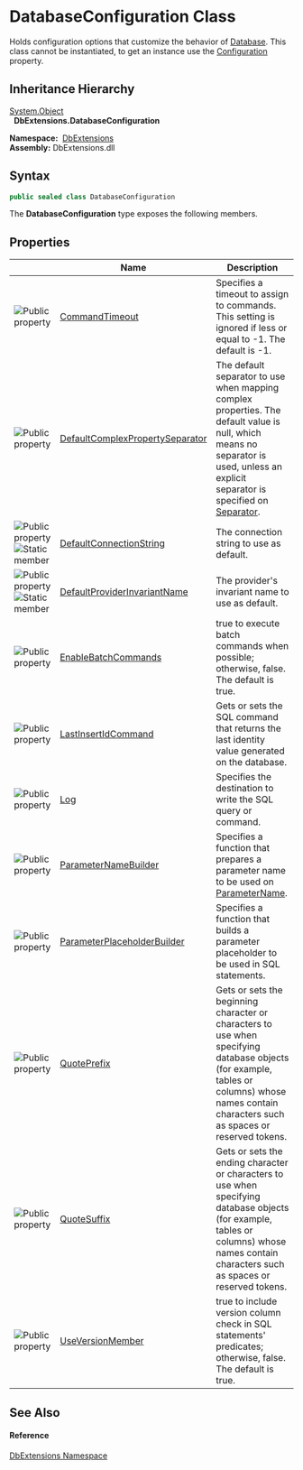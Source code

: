 DatabaseConfiguration Class
===========================
Holds configuration options that customize the behavior of [Database][1]. This class cannot be instantiated, to get an instance use the [Configuration][2] property.


Inheritance Hierarchy
---------------------
[System.Object][3]  
  **DbExtensions.DatabaseConfiguration**  

  **Namespace:**  [DbExtensions][4]  
  **Assembly:** DbExtensions.dll

Syntax
------

```csharp
public sealed class DatabaseConfiguration
```

The **DatabaseConfiguration** type exposes the following members.


Properties
----------

                                   | Name                                 | Description                                                                                                                                                                                   
---------------------------------- | ------------------------------------ | --------------------------------------------------------------------------------------------------------------------------------------------------------------------------------------------- 
![Public property]                 | [CommandTimeout][5]                  | Specifies a timeout to assign to commands. This setting is ignored if less or equal to -1. The default is -1.                                                                                 
![Public property]                 | [DefaultComplexPropertySeparator][6] | The default separator to use when mapping complex properties. The default value is null, which means no separator is used, unless an explicit separator is specified on [Separator][7].       
![Public property]![Static member] | [DefaultConnectionString][8]         | The connection string to use as default.                                                                                                                                                      
![Public property]![Static member] | [DefaultProviderInvariantName][9]    | The provider's invariant name to use as default.                                                                                                                                              
![Public property]                 | [EnableBatchCommands][10]            | true to execute batch commands when possible; otherwise, false. The default is true.                                                                                                          
![Public property]                 | [LastInsertIdCommand][11]            | Gets or sets the SQL command that returns the last identity value generated on the database.                                                                                                  
![Public property]                 | [Log][12]                            | Specifies the destination to write the SQL query or command.                                                                                                                                  
![Public property]                 | [ParameterNameBuilder][13]           | Specifies a function that prepares a parameter name to be used on [ParameterName][14].                                                                                                        
![Public property]                 | [ParameterPlaceholderBuilder][15]    | Specifies a function that builds a parameter placeholder to be used in SQL statements.                                                                                                        
![Public property]                 | [QuotePrefix][16]                    | Gets or sets the beginning character or characters to use when specifying database objects (for example, tables or columns) whose names contain characters such as spaces or reserved tokens. 
![Public property]                 | [QuoteSuffix][17]                    | Gets or sets the ending character or characters to use when specifying database objects (for example, tables or columns) whose names contain characters such as spaces or reserved tokens.    
![Public property]                 | [UseVersionMember][18]               | true to include version column check in SQL statements' predicates; otherwise, false. The default is true.                                                                                    


See Also
--------

#### Reference
[DbExtensions Namespace][4]  

[1]: ../Database/README.md
[2]: ../Database/Configuration.md
[3]: http://msdn.microsoft.com/en-us/library/e5kfa45b
[4]: ../README.md
[5]: CommandTimeout.md
[6]: DefaultComplexPropertySeparator.md
[7]: ../ComplexPropertyAttribute/Separator.md
[8]: DefaultConnectionString.md
[9]: DefaultProviderInvariantName.md
[10]: EnableBatchCommands.md
[11]: LastInsertIdCommand.md
[12]: Log.md
[13]: ParameterNameBuilder.md
[14]: http://msdn.microsoft.com/en-us/library/109h62zs
[15]: ParameterPlaceholderBuilder.md
[16]: QuotePrefix.md
[17]: QuoteSuffix.md
[18]: UseVersionMember.md
[Public property]: ../../icons/pubproperty.gif "Public property"
[Static member]: ../../icons/static.gif "Static member"